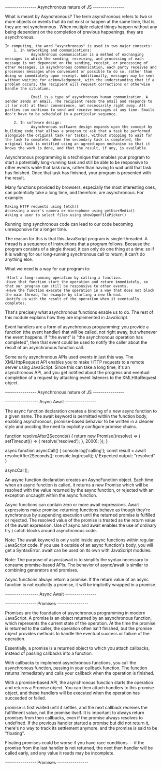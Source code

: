 ---------------- Asynchronous nature of JS ----------------

What is meant by Asynchronous?
The term asynchronous refers to two or more objects or events that do not exist or happen at the same time, that is, they are not synchronous . When multiple related things happen without any being dependent on the completion of previous happenings, they are asynchronous.

    In computing, the word "asynchronous" is used in two major contexts:
        1. In networking and communications:
                Asynchronous communication is a method of exchanging messages in which the sending, receiving, and processing of each message is not dependent on the sending, receipt, or processing of other messages. In asynchronous communication, each party receives and processes messages when convenient or possible to do so, rather than doing so immediately upon receipt. Additionally, messages may be sent without waiting for acknowledgement, with the understanding that if a problem occurs, the recipient will request corrections or otherwise handle the situation.

                Email is a type of asynchronous human communication. A sender sends an email. The recipient reads the email and responds to it (or not) at their convenience, not necessarily right away. All parties can continue to send and receive messages at any time. Emails don't have to be scheduled in a particular sequence.
        
        2. In software design:
                Asynchronous software design expands upon the concept by building code that allows a program to ask that a task be performed alongside the original task (or tasks), without stopping to wait for the task to complete. When the secondary task is completed, the original task is notified using an agreed-upon mechanism so that it knows the work is done, and that the result, if any, is available.


Asynchronous programming is a technique that enables your program to start a potentially long-running task and still be able to be responsive to other events while that task runs, rather than having to wait until that task has finished. Once that task has finished, your program is presented with the result.

Many functions provided by browsers, especially the most interesting ones, can potentially take a long time, and therefore, are asynchronous. For example:

    Making HTTP requests using fetch()
    Accessing a user's camera or microphone using getUserMedia()
    Asking a user to select files using showOpenFilePicker()

Running long synchronous code can lead to our code becoming unresponsive for a longer time.

The reason for this is that this JavaScript program is single-threaded. A thread is a sequence of instructions that a program follows. Because the program consists of a single thread, it can only do one thing at a time: so if it is waiting for our long-running synchronous call to return, it can't do anything else.

What we need is a way for our program to:

    -Start a long-running operation by calling a function.
    -Have that function start the operation and return immediately, so that our program can still be responsive to other events.
    -Have the function execute the operation in a way that does not block the main thread, for example by starting a new thread.
    -Notify us with the result of the operation when it eventually completes.

That's precisely what asynchronous functions enable us to do. The rest of this module explains how they are implemented in JavaScript.


Event handlers are a form of asynchronous programming: you provide a function (the event handler) that will be called, not right away, but whenever the event happens. If "the event" is "the asynchronous operation has completed", then that event could be used to notify the caller about the result of an asynchronous function call.

Some early asynchronous APIs used events in just this way. The XMLHttpRequest API enables you to make HTTP requests to a remote server using JavaScript. Since this can take a long time, it's an asynchronous API, and you get notified about the progress and eventual completion of a request by attaching event listeners to the XMLHttpRequest object.



---------------- Asynchronous nature of JS ----------------

----------------- Async Await ---------------- 


The async function declaration creates a binding of a new async function to a given name. The await keyword is permitted within the function body, enabling asynchronous, promise-based behavior to be written in a cleaner style and avoiding the need to explicitly configure promise chains.

function resolveAfter2Seconds() {
  return new Promise((resolve) => {
    setTimeout(() => {
      resolve('resolved');
    }, 2000);
  });
}

async function asyncCall() {
  console.log('calling');
  const result = await resolveAfter2Seconds();
  console.log(result);
  // Expected output: "resolved"
}

asyncCall();

An async function declaration creates an AsyncFunction object. Each time when an async function is called, it returns a new Promise which will be resolved with the value returned by the async function, or rejected with an exception uncaught within the async function.

Async functions can contain zero or more await expressions. Await expressions make promise-returning functions behave as though they're synchronous by suspending execution until the returned promise is fulfilled or rejected. The resolved value of the promise is treated as the return value of the await expression. Use of async and await enables the use of ordinary try / catch blocks around asynchronous code.


Note: The await keyword is only valid inside async functions within regular JavaScript code. If you use it outside of an async function's body, you will get a SyntaxError. await can be used on its own with JavaScript modules.

Note: The purpose of async/await is to simplify the syntax necessary to consume promise-based APIs. The behavior of async/await is similar to combining generators and promises.

Async functions always return a promise. If the return value of an async function is not explicitly a promise, it will be implicitly wrapped in a promise.

----------------- Async Await ----------------



---------------- Promises ----------------

Promises are the foundation of asynchronous programming in modern JavaScript. 
A promise is an object returned by an asynchronous function, which represents the current state of the operation. At the time the promise is returned to the caller, the operation often isn't finished, but the promise object provides methods to handle the eventual success or failure of the operation.

Essentially, a promise is a returned object to which you attach callbacks, instead of passing callbacks into a function.

With callbacks to implement asynchronous functions, you call the asynchronous function, passing in your callback function. The function returns immediately and calls your callback when the operation is finished.

With a promise-based API, the asynchronous function starts the operation and returns a Promise object. You can then attach handlers to this promise object, and these handlers will be executed when the operation has succeeded or failed.

promise is first waited until it settles, and the next callback receives the fulfillment value, not the promise itself. It is important to always return promises from then callbacks, even if the promise always resolves to undefined. If the previous handler started a promise but did not return it, there's no way to track its settlement anymore, and the promise is said to be "floating".


Floating promises could be worse if you have race conditions — if the promise from the last handler is not returned, the next then handler will be called early, and any value it reads may be incomplete.


---------------- Promises ----------------



